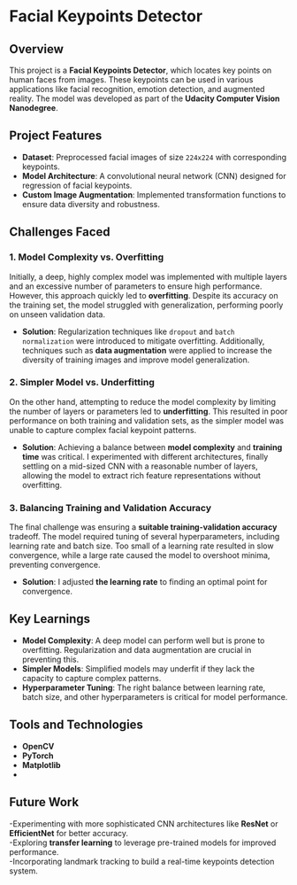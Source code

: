 # Facial Keypoints Detector

## Overview

This project is a **Facial Keypoints Detector**, which locates key points on human faces from images. These keypoints can be used in various applications like facial recognition, emotion detection, and augmented reality. The model was developed as part of the **Udacity Computer Vision Nanodegree**.

## Project Features

- **Dataset**: Preprocessed facial images of size `224x224` with corresponding keypoints.
- **Model Architecture**: A convolutional neural network (CNN) designed for regression of facial keypoints.
- **Custom Image Augmentation**: Implemented transformation functions to ensure data diversity and robustness.
  
## Challenges Faced

### 1. **Model Complexity vs. Overfitting**
   Initially, a deep, highly complex model was implemented with multiple layers and an excessive number of parameters to ensure high performance. However, this approach quickly led to **overfitting**. Despite its accuracy on the training set, the model struggled with generalization, performing poorly on unseen validation data.

   - **Solution**: Regularization techniques like `dropout` and `batch normalization` were introduced to mitigate overfitting. Additionally, techniques such as **data augmentation** were applied to increase the diversity of training images and improve model generalization.

### 2. **Simpler Model vs. Underfitting**
   On the other hand, attempting to reduce the model complexity by limiting the number of layers or parameters led to **underfitting**. This resulted in poor performance on both training and validation sets, as the simpler model was unable to capture complex facial keypoint patterns.

   - **Solution**: Achieving a balance between **model complexity** and **training time** was critical. I experimented with different architectures, finally settling on a mid-sized CNN with a reasonable number of layers, allowing the model to extract rich feature representations without overfitting.

### 3. **Balancing Training and Validation Accuracy**
   The final challenge was ensuring a **suitable training-validation accuracy** tradeoff. The model required tuning of several hyperparameters, including learning rate and batch size. Too small of a learning rate resulted in slow convergence, while a large rate caused the model to overshoot minima, preventing convergence.

   - **Solution**: I adjusted **the learning rate** to finding an optimal point for convergence.

## Key Learnings

- **Model Complexity**: A deep model can perform well but is prone to overfitting. Regularization and data augmentation are crucial in preventing this.
- **Simpler Models**: Simplified models may underfit if they lack the capacity to capture complex patterns.
- **Hyperparameter Tuning**: The right balance between learning rate, batch size, and other hyperparameters is critical for model performance.

## Tools and Technologies

- **OpenCV**
- **PyTorch**
- **Matplotlib**
- 
## Future Work

-Experimenting with more sophisticated CNN architectures like **ResNet** or **EfficientNet** for better accuracy. <br>
-Exploring **transfer learning** to leverage pre-trained models for improved performance. <br>
-Incorporating landmark tracking to build a real-time keypoints detection system.
